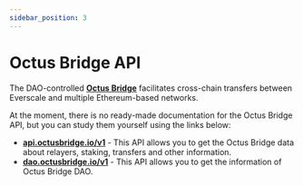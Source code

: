 ```yaml
---
sidebar_position: 3
---
```


# Octus Bridge API

The DAO-controlled [**Octus Bridge**](https://octusbridge.io/) facilitates cross-chain transfers between Everscale and multiple Ethereum-based networks. 

At the moment, there is no ready-made documentation for the Octus Bridge API, but you can study them yourself using the links below:

- [**api.octusbridge.io/v1**](https://api.octusbridge.io/v1/swagger.yaml) - This API allows you to get the Octus Bridge data about relayers, staking, transfers and other information.
- [**dao.octusbridge.io/v1**](https://dao.octusbridge.io/v1/swagger.yaml) - This API allows you to get the information of Octus Bridge DAO.
